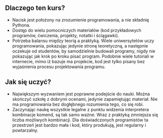 ## Dlaczego ten kurs?
* Nacisk jest położony na zrozumienie programowania, a nie składnię Pythona.
* Dostęp do wielu pomocniczych materiałów (kod przykładowych programów, ćwiczenia, projekty, notatki i ściągawki).
* Potrzeba balansu między teorią a praktyką. Wiele uniwersytetów uczy programowania, pokazując jedynie stronę teoretyczną, a następnie oczekuje od studentów, by samodzielnie budowali programy, nigdy nie pokazując jak krok po kroku pisać program. Podobnie wiele tutoriali w internecie, mimo iż bazuje ma projekcie, kod jest tylko pisany bez wyjaśnienia procesu projektowania programu.

## Jak się uczyć?
* Największym wyzwaniem jest poprawne podejście do nauki. Można skończyć szkołę z dobrymi ocenami, jedynie zapamiętując materiał. Nie ma programowania bez dogłębnego rozumienia tego, co się robi. 
* Zaczynając naukę wszystkie legalne z punktu widzenia interpretera kombinacje komend, są tak samo ważne. Wraz z praktyką zmniejsza się liczba możliwych kombinacji. Dla doświadczonych programistów ta przestrzeń jest bardzo mała i kod, który produkują, jest regularny i powtarzalny.
